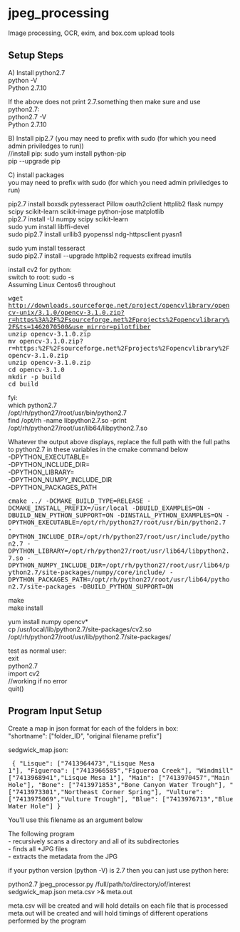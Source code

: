 # jpeg_processing
Image processing, OCR, exim, and box.com upload tools

## Setup Steps
A) Install python2.7<br>
python -V<br>
Python 2.7.10<br>

If the above does not print 2.7.something then make sure and use python2.7:<br>
python2.7 -V <br>
Python 2.7.10<br>

B) Install pip2.7 (you may need to prefix with sudo (for which you need admin priviledges to run))<br>
//install pip: sudo yum install python-pip<br>
pip --upgrade pip<br>

C) install packages<br>
you may need to prefix with sudo (for which you need admin priviledges to run)<br>

pip2.7 install boxsdk pytesseract Pillow oauth2client httplib2 flask numpy scipy scikit-learn scikit-image python-jose matplotlib<br>
pip2.7 install -U numpy scipy scikit-learn<br>
sudo yum install libffi-devel<br>
sudo pip2.7 install urllib3 pyopenssl ndg-httpsclient pyasn1<br>

sudo yum install tesseract<br>
sudo pip2.7 install --upgrade httplib2 requests exifread imutils<br>

install cv2 for python:<br>
switch to root: sudo -s<br>
Assuming Linux Centos6 throughout<br>

<tt>wget http://downloads.sourceforge.net/project/opencvlibrary/opencv-unix/3.1.0/opencv-3.1.0.zip?r=https%3A%2F%2Fsourceforge.net%2Fprojects%2Fopencvlibrary%2F&ts=1462070500&use_mirror=pilotfiber<br>
unzip opencv-3.1.0.zip<br>
mv opencv-3.1.0.zip\?r\=https\:%2F%2Fsourceforge.net%2Fprojects%2Fopencvlibrary%2F opencv-3.1.0.zip<br>
unzip opencv-3.1.0.zip <br>
cd opencv-3.1.0<br>
mkdir -p build<br>
cd build<br>
</tt>

fyi: <br>
which python2.7<br>
	/opt/rh/python27/root/usr/bin/python2.7<br>
find /opt/rh -name libpython2.7.so -print<br>
	/opt/rh/python27/root/usr/lib64/libpython2.7.so<br>

Whatever the output above displays, replace the full path with the full paths to python2.7 in these variables in the cmake command below<br>
-DPYTHON_EXECUTABLE=<br>
-DPYTHON_INCLUDE_DIR=<br>
-DPYTHON_LIBRARY= <br>
-DPYTHON_NUMPY_INCLUDE_DIR<br>
-DPYTHON_PACKAGES_PATH<br>

<tt>cmake ../ -DCMAKE_BUILD_TYPE=RELEASE -DCMAKE_INSTALL_PREFIX=/usr/local -DBUILD_EXAMPLES=ON -DBUILD_NEW_PYTHON_SUPPORT=ON -DINSTALL_PYTHON_EXAMPLES=ON -DPYTHON_EXECUTABLE=/opt/rh/python27/root/usr/bin/python2.7 -DPYTHON_INCLUDE_DIR=/opt/rh/python27/root/usr/include/python2.7 -DPYTHON_LIBRARY=/opt/rh/python27/root/usr/lib64/libpython2.7.so -DPYTHON_NUMPY_INCLUDE_DIR=/opt/rh/python27/root/usr/lib64/python2.7/site-packages/numpy/core/include/ -DPYTHON_PACKAGES_PATH=/opt/rh/python27/root/usr/lib64/python2.7/site-packages -DBUILD_PYTHON_SUPPORT=ON
</tt><br>

make<br>
make install<br>

yum install numpy opencv*<br>
cp /usr/local/lib/python2.7/site-packages/cv2.so /opt/rh/python27/root/usr/lib/python2.7/site-packages/<br>

test as normal user:<br>
exit <br>
python2.7<br>
import cv2<br>
//working if no error<br>
quit()<br>

## Program Input Setup
Create a map in json format for each of the folders in box:<br>
"shortname": ["folder_ID", "original filename prefix"]<br>

sedgwick_map.json:
<tt><pre>
{
    "Lisque": ["7413964473","Lisque Mesa 1"],
    "Figueroa": ["7413966585","Figueroa Creek"],
    "Windmill": ["7413968941","Lisque Mesa 1"],
    "Main": ["7413970457","Main Road Water Hole"],
    "Bone": ["7413971853","Bone Canyon Water Trough"],
    "Northeast": ["7413973301","Northeast Corner Spring"],
    "Vulture": ["7413975069","Vulture Trough"],
    "Blue": ["7413976713","Blue Schist Water Hole"]
}
</pre></tt>

You'll use this filename as an argument below<br>

The following program <br>
	- recursively scans a directory and all of its subdirectories<br>
	- finds all *JPG files<br>
	- extracts the metadata from the JPG <br>

if your python version (python -V) is 2.7 then you can just use python here:<br>

python2.7 jpeg_processor.py /full/path/to/directory/of/interest sedgwick_map.json meta.csv >& meta.out<br>

meta.csv will be created and will hold details on each file that is processed<br>
meta.out will be created and will hold timings of different operations performed by the program<br>

